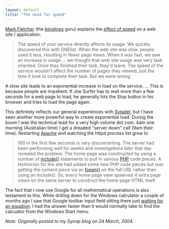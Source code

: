 ```yaml
---
layout: default
title: "The need for speed"
---
```


[Mark Fletcher](http://www.wingedpig.com/) (the
[bloglines](http://www.bloglines.com/) guru) explains the [effect of
speed](http://www.wingedpig.com/archives/000089.html) on a web site /
application:

> The speed of your service directly affects its
> usage. We quickly discovered this with ONElist. When the web site was slow,
> people used it less, resulting in fewer page views. When it was fast, we saw an
> increase in usage ... we thought that web site usage was very task oriented.
> Once they finished their task, they'd leave. The speed of the service wouldn't
> affect the number of pages they viewed, just the time it took to complete their
> task. But we were wrong.

A slow site leads to an exponential
increase in load on the service. ... This is because people are impatient. If
Joe Surfer has to wait more than a few seconds for a web page to load, he
generally hits the Stop button in his browser and tries to load the page
again.

This definitely reflects our general experiences with
[Sytadel](http://www.synop.com/Products/Sytadel/), but I have seen another more
powerful way to create exponential load. During the boom I was the technical
lead for a very high volume dot com. 4am one morning (Australian time) I get a
dreaded "server down" call (9am their time). Restarting
[Apache](http://httpd.apache.org/) and watching the httpd process list grow to
>100 in the first few seconds is very disconcerting. The server had been
performing well for weeks and investigations later that day revealed the
problem. The home page was constructed by using a number of
[include()](http://www.php.net/include) statements to pull in various
[PHP](http://www.php.net/) code pieces. A technician for the site had added
some new PHP code pieces but was getting the content piece via an
[fopen()](http://www.php.net/fopen) on the full URL rather than using an
include(). So, every home page view spawned 4 extra page views on the same
server to construct the home page HTML itself.

The fact that I now use
Google for all mathematical operations is also testament to this. While
drilling down for the Windows calculator a couple of months ago I saw that
Google toolbar input field sitting there just [waiting for an
equation](http://www.google.com.au/search?q=1+km+in+inches&ie=UTF-8&amp;amp;oe=UTF-8&hl=en&amp;meta=).
I had the answer faster than it would normally take to find the calcuator from
the Windows Start menu.

*Note: Originally posted to my Synop blog on 24 March, 2004.*
